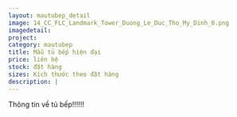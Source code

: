 ```yaml
---
layout: mautubep_detail
image: 14_CC_FLC_Landmark_Tower_Duong_Le_Duc_Tho_My_Dinh_0.png
imagedetail:
project:
category: mautubep
title: Mẫu tủ bếp hiện đại
price: liên hệ
stock: đặt hàng
sizes: Kích thước theo đặt hàng
description: |
---
```

Thông tin về tủ bếp!!!!!!